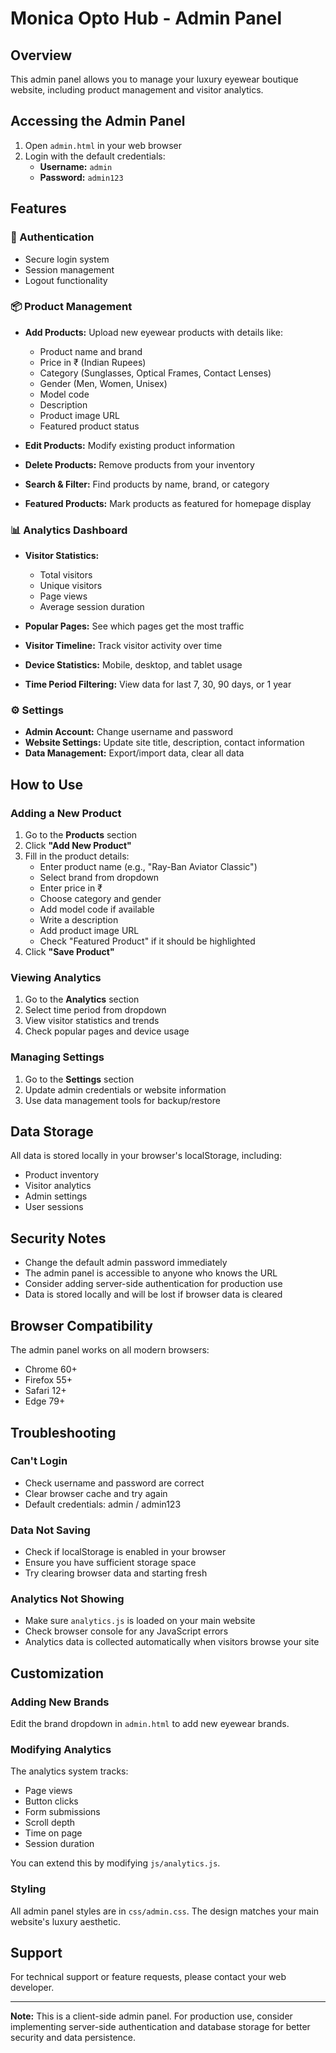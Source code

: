 # Monica Opto Hub - Admin Panel

## Overview
This admin panel allows you to manage your luxury eyewear boutique website, including product management and visitor analytics.

## Accessing the Admin Panel

1. Open `admin.html` in your web browser
2. Login with the default credentials:
   - **Username:** `admin`
   - **Password:** `admin123`

## Features

### 🔐 Authentication
- Secure login system
- Session management
- Logout functionality

### 📦 Product Management
- **Add Products:** Upload new eyewear products with details like:
  - Product name and brand
  - Price in ₹ (Indian Rupees)
  - Category (Sunglasses, Optical Frames, Contact Lenses)
  - Gender (Men, Women, Unisex)
  - Model code
  - Description
  - Product image URL
  - Featured product status

- **Edit Products:** Modify existing product information
- **Delete Products:** Remove products from your inventory
- **Search & Filter:** Find products by name, brand, or category
- **Featured Products:** Mark products as featured for homepage display

### 📊 Analytics Dashboard
- **Visitor Statistics:**
  - Total visitors
  - Unique visitors
  - Page views
  - Average session duration

- **Popular Pages:** See which pages get the most traffic
- **Visitor Timeline:** Track visitor activity over time
- **Device Statistics:** Mobile, desktop, and tablet usage
- **Time Period Filtering:** View data for last 7, 30, 90 days, or 1 year

### ⚙️ Settings
- **Admin Account:** Change username and password
- **Website Settings:** Update site title, description, contact information
- **Data Management:** Export/import data, clear all data

## How to Use

### Adding a New Product
1. Go to the **Products** section
2. Click **"Add New Product"**
3. Fill in the product details:
   - Enter product name (e.g., "Ray-Ban Aviator Classic")
   - Select brand from dropdown
   - Enter price in ₹
   - Choose category and gender
   - Add model code if available
   - Write a description
   - Add product image URL
   - Check "Featured Product" if it should be highlighted
4. Click **"Save Product"**

### Viewing Analytics
1. Go to the **Analytics** section
2. Select time period from dropdown
3. View visitor statistics and trends
4. Check popular pages and device usage

### Managing Settings
1. Go to the **Settings** section
2. Update admin credentials or website information
3. Use data management tools for backup/restore

## Data Storage

All data is stored locally in your browser's localStorage, including:
- Product inventory
- Visitor analytics
- Admin settings
- User sessions

## Security Notes

- Change the default admin password immediately
- The admin panel is accessible to anyone who knows the URL
- Consider adding server-side authentication for production use
- Data is stored locally and will be lost if browser data is cleared

## Browser Compatibility

The admin panel works on all modern browsers:
- Chrome 60+
- Firefox 55+
- Safari 12+
- Edge 79+

## Troubleshooting

### Can't Login
- Check username and password are correct
- Clear browser cache and try again
- Default credentials: admin / admin123

### Data Not Saving
- Check if localStorage is enabled in your browser
- Ensure you have sufficient storage space
- Try clearing browser data and starting fresh

### Analytics Not Showing
- Make sure `analytics.js` is loaded on your main website
- Check browser console for any JavaScript errors
- Analytics data is collected automatically when visitors browse your site

## Customization

### Adding New Brands
Edit the brand dropdown in `admin.html` to add new eyewear brands.

### Modifying Analytics
The analytics system tracks:
- Page views
- Button clicks
- Form submissions
- Scroll depth
- Time on page
- Session duration

You can extend this by modifying `js/analytics.js`.

### Styling
All admin panel styles are in `css/admin.css`. The design matches your main website's luxury aesthetic.

## Support

For technical support or feature requests, please contact your web developer.

---

**Note:** This is a client-side admin panel. For production use, consider implementing server-side authentication and database storage for better security and data persistence.
